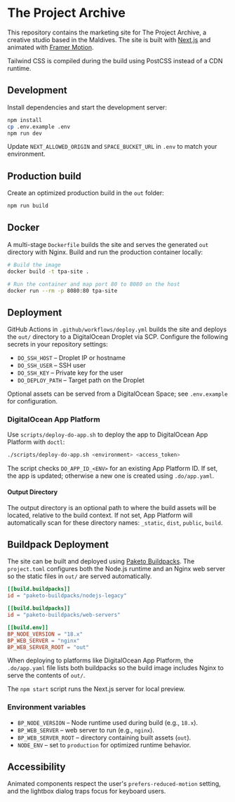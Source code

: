 # The Project Archive

This repository contains the marketing site for The Project Archive, a creative studio based in the Maldives. The site is built with [Next.js](https://nextjs.org/) and animated with [Framer Motion](https://www.framer.com/motion/).

Tailwind CSS is compiled during the build using PostCSS instead of a CDN runtime.

## Development

Install dependencies and start the development server:

```bash
npm install
cp .env.example .env
npm run dev
```

Update `NEXT_ALLOWED_ORIGIN` and `SPACE_BUCKET_URL` in `.env` to match your environment.

## Production build

Create an optimized production build in the `out` folder:

```bash
npm run build
```

## Docker

A multi-stage `Dockerfile` builds the site and serves the generated `out` directory
with Nginx. Build and run the production container locally:

```bash
# Build the image
docker build -t tpa-site .

# Run the container and map port 80 to 8080 on the host
docker run --rm -p 8080:80 tpa-site
```

## Deployment

GitHub Actions in `.github/workflows/deploy.yml` builds the site and deploys the `out/` directory to a DigitalOcean Droplet via SCP. Configure the following secrets in your repository settings:

- `DO_SSH_HOST` – Droplet IP or hostname
- `DO_SSH_USER` – SSH user
- `DO_SSH_KEY` – Private key for the user
- `DO_DEPLOY_PATH` – Target path on the Droplet

Optional assets can be served from a DigitalOcean Space; see `.env.example` for configuration.

### DigitalOcean App Platform

Use `scripts/deploy-do-app.sh` to deploy the app to DigitalOcean App Platform with `doctl`:

```bash
./scripts/deploy-do-app.sh <environment> <access_token>
```

The script checks `DO_APP_ID_<ENV>` for an existing App Platform ID. If set, the app is updated; otherwise a new one is created using `.do/app.yaml`.

#### Output Directory

The output directory is an optional path to where the build assets will be located,
relative to the build context. If not set, App Platform will automatically scan for
these directory names: `_static`, `dist`, `public`, `build`.

## Buildpack Deployment

The site can be built and deployed using [Paketo Buildpacks](https://paketo.io/). The `project.toml` configures both the Node.js runtime and an Nginx web server so the static files in `out/` are served automatically.

```toml
[[build.buildpacks]]
id = "paketo-buildpacks/nodejs-legacy"

[[build.buildpacks]]
id = "paketo-buildpacks/web-servers"

[[build.env]]
BP_NODE_VERSION = "18.x"
BP_WEB_SERVER = "nginx"
BP_WEB_SERVER_ROOT = "out"
```

When deploying to platforms like DigitalOcean App Platform, the `.do/app.yaml` file lists both buildpacks so the build image includes Nginx to serve the contents of `out/`.

The `npm start` script runs the Next.js server for local preview.

### Environment variables

- `BP_NODE_VERSION` – Node runtime used during build (e.g., `18.x`).
- `BP_WEB_SERVER` – web server to run (e.g., `nginx`).
- `BP_WEB_SERVER_ROOT` – directory containing built assets (`out`).
- `NODE_ENV` – set to `production` for optimized runtime behavior.

## Accessibility

Animated components respect the user's `prefers-reduced-motion` setting, and the lightbox dialog traps focus for keyboard users.

